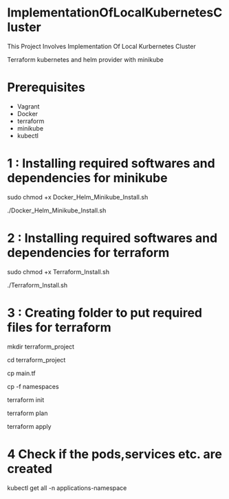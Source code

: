 # ImplementationOfLocalKubernetesCluster
This Project Involves Implementation Of Local Kurbernetes Cluster

Terraform kubernetes and helm provider with minikube

# Prerequisites
 - Vagrant
 - Docker
 - terraform
 - minikube 
 - kubectl 

# 1 : Installing required softwares and dependencies for minikube

sudo chmod +x Docker_Helm_Minikube_Install.sh

./Docker_Helm_Minikube_Install.sh

# 2 : Installing required softwares and dependencies for terraform

sudo chmod +x Terraform_Install.sh

./Terraform_Install.sh

# 3 : Creating folder to put required files for terraform

mkdir terraform_project 

cd terraform_project

cp main.tf <specified path> 

cp -f namespaces <specified path> 

terraform init

terraform plan

terraform apply

# 4 Check if the pods,services etc. are created 

kubectl get all -n applications-namespace
